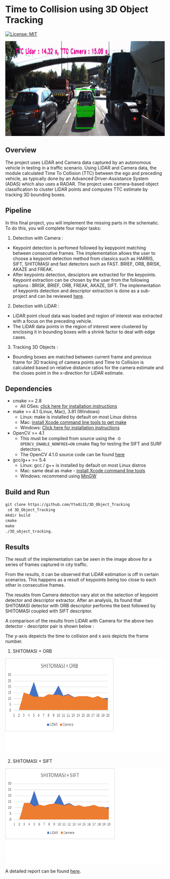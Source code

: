 # Time to Collision using 3D Object Tracking
[![License: MIT](https://img.shields.io/badge/License-MIT-yellow.svg)](https://opensource.org/licenses/MIT)

<!-- <p = "centre_align"> -->
<img src="data/time_to_collision_output.gif" width="1240" height="300" />

## Overview
The project uses LiDAR and Camera data captured by an autonomous vehicle in testing in a traffic scenario. Using LiDAR and Camera data, the module calculated Time To Collision (TTC) between the ego and preceding vehicle, as typically done by an Advanced Driver-Assistance System (ADAS) which also uses a RADAR.
The project uses camera-based object classification to cluster LiDAR points and computes TTC estimate by tracking 3D bounding boxes.

## Pipeline
In this final project, you will implement the missing parts in the schematic. To do this, you will complete four major tasks:
1. Detection with Camera :
-  Keypoint detection is perfomed followed by kepypoint matching between consecutive frames. The implementation allows the user to choose a keypoint detection method from classics such as HARRIS, SIFT, SHITOMASI and fast detectors such as FAST. BRIEF, ORB, BRISK, AKAZE and FREAK.
- After keypoints detection, desciptors are extracted for the keypoints. Keypoint extraction can be chosen by the user from the following options : BRISK, BRIEF, ORB, FREAK, AKAZE, SIFT.
The implementation of keypoints detection and descriptor extraction is done as a sub-project and can be reviewed [here](https://github.com/Ytodi31/2D_Feature_Mapping).
2. Detection with LiDAR :
- LiDAR point cloud data was loaded and region of interest was extracted with a focus on the preceding vehicle.
- The LiDAR data points in the region of interest were clustered by enclosing it in bounding boxes with a shrink factor to deal with edge cases.
3. Tracking 3D Objects :
- Bounding boxes are matched between current frame and previous frame for 3D tracking of camera points and Time to Collision is calculated based on relative distance ratios for the camera estimate and the closes point in the x-direction for LiDAR estimate.

## Dependencies
* cmake >= 2.8
  * All OSes: [click here for installation instructions](https://cmake.org/install/)
* make >= 4.1 (Linux, Mac), 3.81 (Windows)
  * Linux: make is installed by default on most Linux distros
  * Mac: [install Xcode command line tools to get make](https://developer.apple.com/xcode/features/)
  * Windows: [Click here for installation instructions](http://gnuwin32.sourceforge.net/packages/make.htm)
* OpenCV >= 4.1
  * This must be compiled from source using the `-D OPENCV_ENABLE_NONFREE=ON` cmake flag for testing the SIFT and SURF detectors.
  * The OpenCV 4.1.0 source code can be found [here](https://github.com/opencv/opencv/tree/4.1.0)
* gcc/g++ >= 5.4
  * Linux: gcc / g++ is installed by default on most Linux distros
  * Mac: same deal as make - [install Xcode command line tools](https://developer.apple.com/xcode/features/)
  * Windows: recommend using [MinGW](http://www.mingw.org/)

## Build and Run

`git clone https://github.com/Ytodi31/3D_Object_Tracking` \
` cd 3D_Object_Tracking` \
` mkdir build ` \
`cmake` \
`make` \
`./3D_object_tracking.`

## Results
The result of the implementation can be seen in the image above for a series of frames captured in city traffic.

From the results, it can be observed that LiDAR estimation is off in certain scenarios. This happens as a result of keypoints being too close to each other in consecutive frames.

The resukts from Camera detection vary alot on the selection of keypoint detector and descriptor extractor. After an analysis, its found that SHITOMASI detector with ORB descriptor performs the best followed by SHITOMASI coupled with SIFT descriptor.

A comparison of the results from LiDAR with Camera for the above two detector - descriptor pair is shown below :

The y-axis depeicts the time to collision and x axis depicts the frame number.
1. SHITOMASI + ORB
<p align="center">
<img src="data/shitomasi_orb_result.png" width="600" height="300" />
</p>

2. SHITOMASI + SIFT
<p align="center">
<img src="data/shitomasi_sift_result.png" width="600" height="300" />
</p>

A detailed report can be found [here](https://drive.google.com/file/d/1M3NOZ1Tf5sOIc7oROxquHQiv1mDBUFqN/view?usp=sharing).
